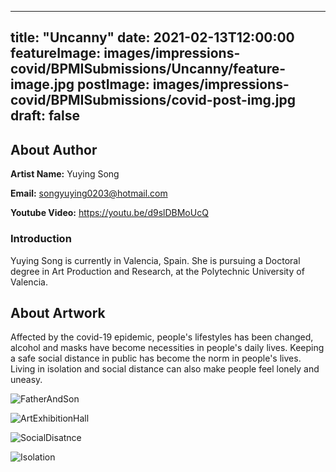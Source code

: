 
---
title: "Uncanny"
date: 2021-02-13T12:00:00
featureImage: images/impressions-covid/BPMISubmissions/Uncanny/feature-image.jpg
postImage: images/impressions-covid/BPMISubmissions/covid-post-img.jpg
draft: false
---

## About Author

**Artist Name:** Yuying Song

**Email:** songyuying0203@hotmail.com

**Youtube Video:** https://youtu.be/d9slDBMoUcQ

### Introduction
Yuying Song is currently in Valencia, Spain. She is pursuing a Doctoral degree in Art Production and Research, at the Polytechnic University of Valencia.

## About Artwork
Affected by the covid-19 epidemic, people's lifestyles has been changed, alcohol and masks have become necessities in people's daily lives. Keeping a safe social distance in public has become the norm in people's lives. Living in isolation and social distance can also make people feel lonely and uneasy.

![FatherAndSon](../../images/impressions-covid/BPMISubmissions/Uncanny/FatherAndSon.jpg)

![ArtExhibitionHall](../../images/impressions-covid/BPMISubmissions/Uncanny/ArtExhibitionHall.jpg)

![SocialDisatnce](../../images/impressions-covid/BPMISubmissions/Uncanny/SocialDisatnce.jpg)

![Isolation](../../images/impressions-covid/BPMISubmissions/Uncanny/Isolation.jpg)
